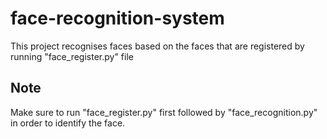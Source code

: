 # face-recognition-system

This project recognises faces based on the faces that are registered by running "face_register.py" file


## Note

Make sure to run "face_register.py"  first followed by "face_recognition.py" in order to identify the face.
